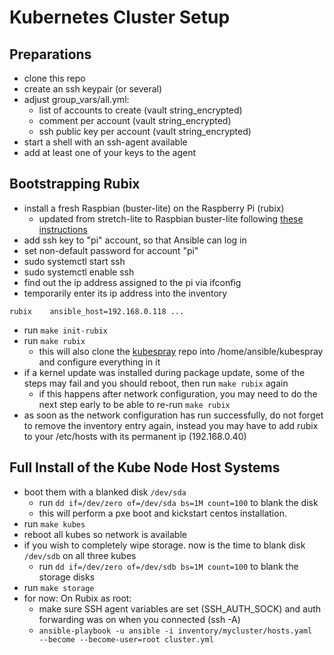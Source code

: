 # Kubernetes Cluster Setup

## Preparations

* clone this repo
* create an ssh keypair (or several)
* adjust group\_vars/all.yml:
  * list of accounts to create (vault string\_encrypted)
  * comment per account (vault string\_encrypted)
  * ssh public key per account (vault string\_encrypted)
* start a shell with an ssh-agent available
* add at least one of your keys to the agent

## Bootstrapping Rubix

* install a fresh Raspbian (buster-lite) on the Raspberry Pi (rubix)
  * updated from stretch-lite to Raspbian buster-lite following 
    [these instructions](https://pimylifeup.com/upgrade-raspbian-stretch-to-raspbian-buster/)
* add ssh key to "pi" account, so that Ansible can log in
* set non-default password for account "pi"
* sudo systemctl start ssh
* sudo systemctl enable ssh
* find out the ip address assigned to the pi via ifconfig
* temporarily enter its ip address into the inventory
```
rubix    ansible_host=192.168.0.118 ...
```
* run ```make init-rubix```
* run ```make rubix```
  * this will also clone the [kubespray](https://github.com/kubernetes-sigs/kubespray) repo 
    into /home/ansible/kubespray and configure everything in it
* if a kernel update was installed during package update, some of the
  steps may fail and you should reboot, then run ```make rubix``` again
  * if this happens after network configuration, you may need to do the 
    next step early to be able to re-run ```make rubix``` 
* as soon as the network configuration has run successfully, 
  do not forget to remove the inventory entry again, instead
  you may have to add rubix to your /etc/hosts with its permanent ip
  (192.168.0.40)


## Full Install of the Kube Node Host Systems

* boot them with a blanked disk `/dev/sda`
    * run `dd if=/dev/zero of=/dev/sda bs=1M count=100` to blank the disk 
    * this will perform a pxe boot and kickstart centos installation.
* run ```make kubes```
* reboot all kubes so network is available
* if you wish to completely wipe storage. now is the time to blank disk `/dev/sdb` on all three kubes
    * run `dd if=/dev/zero of=/dev/sdb bs=1M count=100` to blank the storage disks
* run ```make storage```
* for now: On Rubix as root:
    * make sure SSH agent variables are set (SSH_AUTH_SOCK) and auth forwarding was on when you connected (ssh -A)
    * `ansible-playbook -u ansible -i inventory/mycluster/hosts.yaml  --become --become-user=root cluster.yml`
